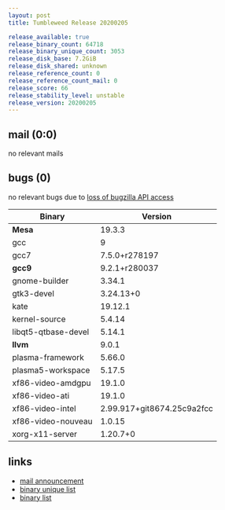 ```yaml
---
layout: post
title: Tumbleweed Release 20200205

release_available: true
release_binary_count: 64718
release_binary_unique_count: 3053
release_disk_base: 7.2GiB
release_disk_shared: unknown
release_reference_count: 0
release_reference_count_mail: 0
release_score: 66
release_stability_level: unstable
release_version: 20200205
---
```


## mail (0:0)

no relevant mails

## bugs (0)

<!--more-->

no relevant bugs due to [loss of bugzilla API access](https://bugzilla.opensuse.org/show_bug.cgi?id=1157722)

Binary | Version
--- | ---
**Mesa** | 19.3.3
gcc | 9
gcc7 | 7.5.0+r278197
**gcc9** | 9.2.1+r280037
gnome-builder | 3.34.1
gtk3-devel | 3.24.13+0
kate | 19.12.1
kernel-source | 5.4.14
libqt5-qtbase-devel | 5.14.1
**llvm** | 9.0.1
plasma-framework | 5.66.0
plasma5-workspace | 5.17.5
xf86-video-amdgpu | 19.1.0
xf86-video-ati | 19.1.0
xf86-video-intel | 2.99.917+git8674.25c9a2fcc
xf86-video-nouveau | 1.0.15
xorg-x11-server | 1.20.7+0

## links

- [mail announcement](https://lists.opensuse.org/opensuse-factory/2020-02/msg00194.html)
- [binary unique list](http://download.opensuse.org/history/20200205/rpm.unique.list)
- [binary list](http://download.opensuse.org/history/20200205/rpm.list)
